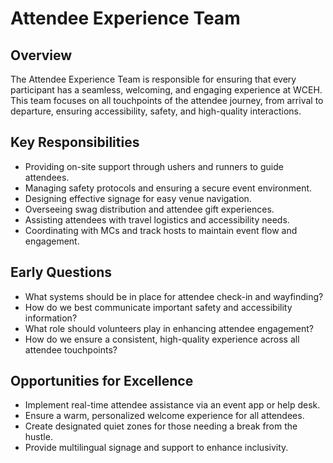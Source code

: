 # Attendee Experience Team

## Overview
The Attendee Experience Team is responsible for ensuring that every participant has a seamless, welcoming, and engaging experience at WCEH. This team focuses on all touchpoints of the attendee journey, from arrival to departure, ensuring accessibility, safety, and high-quality interactions.

## Key Responsibilities
- Providing on-site support through ushers and runners to guide attendees.
- Managing safety protocols and ensuring a secure event environment.
- Designing effective signage for easy venue navigation.
- Overseeing swag distribution and attendee gift experiences.
- Assisting attendees with travel logistics and accessibility needs.
- Coordinating with MCs and track hosts to maintain event flow and engagement.

## Early Questions
- What systems should be in place for attendee check-in and wayfinding?
- How do we best communicate important safety and accessibility information?
- What role should volunteers play in enhancing attendee engagement?
- How do we ensure a consistent, high-quality experience across all attendee touchpoints?

## Opportunities for Excellence
- Implement real-time attendee assistance via an event app or help desk.
- Ensure a warm, personalized welcome experience for all attendees.
- Create designated quiet zones for those needing a break from the hustle.
- Provide multilingual signage and support to enhance inclusivity.